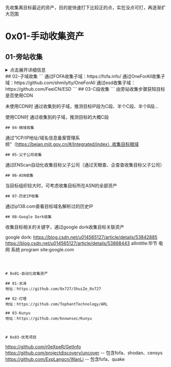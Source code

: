 先收集离目标最近的资产，目的是快速打下比较正的点，实在没点可打，再逐渐扩大范围



# 0x01-手动收集资产

## 01-旁站收集
<details>
    <summary>点击展开详细信息</summary>
    ```
    先通过本地ping及多地ping判断目标是否使用CDN

    未使用CDN时
    先通过空间测绘快速获取目标开放的全部端口，同时通过nmap扫描目标全端口，查看是否开放其他端口
    ```
</details>
## 02-子域收集
```
通过FOFA收集子域：https://fofa.info/
通过OneForAll收集子域：https://github.com/shmilylty/OneForAll
通过esd收集子域：https://github.com/FeeiCN/ESD
```
## 03-C段收集
```
由旁站收集步骤获知目标是否使用CDN

未使用CDN时
通过收集到的子域，推测目标IP段为C段、半个C段、半个B段...

使用CDN时
通过收集到的子域，推测目标的大概C段
```
## 04-根域收集
```
通过“ICP/IP地址/域名信息备案管理系统”（https://beian.miit.gov.cn/#/Integrated/index）收集目标根域
```
## 05-父子公司收集
```
通过ENScan自动化收集目标父子公司（通过天眼查、企查查收集目标父子公司）
```
## 06-ASN收集
```
当目标组织较大时，可考虑收集目标所在ASN的全部资产
```
## 07-历史IP收集
```
通过ip138.com查看目标域名解析过的历史IP
```
## 08-Google Dork收集
```
收集目标相关的关键字，通过google dork收集目标关联资产

google dork:
https://blog.csdn.net/u014565127/article/details/53842885
https://blog.csdn.net/u014565127/article/details/53868443
allintitle:毕节 电网 系统
program site:google.com
```



# 0x01-自动化收集资产

## 01-水泽
地址：https://github.com/0x727/ShuiZe_0x727

## 02-灯塔
地址：https://github.com/TophantTechnology/ARL

## 03-Kunyu
地址：https://github.com/knownsec/Kunyu



# 0x03-优秀项目
```
https://github.com/r0eXpeR/GetInfo
https://github.com/projectdiscovery/uncover -- 包含fofa、shodan、censys
https://github.com/ExpLangcn/WanLi -- 包含fofa、quake
```